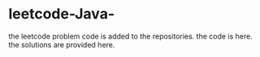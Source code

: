 # leetcode-Java-
the leetcode problem code is added to the repositories.
the code is here.
the solutions are provided here.





















